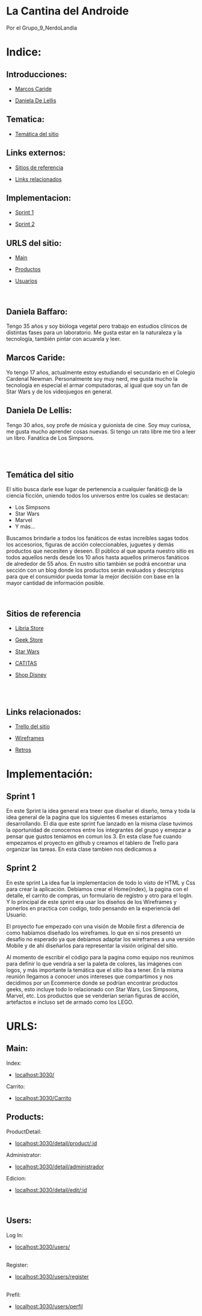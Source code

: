 # La Cantina del Androide
 Por el Grupo_9_NerdoLandia

# Indice:

## Introducciones:

- [Marcos Caride](https://github.com/MarcosCaride/Grupo_9_NerdoLandia#marcos-caride)

- [Daniela De Lellis](https://github.com/MarcosCaride/Grupo_9_NerdoLandia#daniela-de-lellis)

## Tematica:

- [Temática del sitio](https://github.com/MarcosCaride/Grupo_9_NerdoLandia#tem%C3%A1tica-del-sitio)

## Links externos:

- [Sitios de referencia](https://github.com/MarcosCaride/Grupo_9_NerdoLandia#sitios-de-referencia)

- [Links relacionados](https://github.com/MarcosCaride/Grupo_9_NerdoLandia#links-relacionados)

## Implementacion:

- [Sprint 1](https://github.com/MarcosCaride/Grupo_9_NerdoLandia#sprint-1)

- [Sprint 2](https://github.com/MarcosCaride/Grupo_9_NerdoLandia#sprint-2)

## URLS del sitio:

- [Main](https://github.com/MarcosCaride/Grupo_9_NerdoLandia#main)

- [Productos](https://github.com/MarcosCaride/Grupo_9_NerdoLandia#products)

- [Usuarios](https://github.com/MarcosCaride/Grupo_9_NerdoLandia#users)


<br>

## Daniela Baffaro:
Tengo 35 años y soy bióloga vegetal pero trabajo en estudios clínicos de distintas fases para un laboratorio. Me gusta estar en la naturaleza y la tecnología, también pintar con acuarela y leer.

## Marcos Caride:
Yo tengo 17 años, actualmente estoy estudiando el secundario en el Colegio Cardenal Newman. Personalmente soy muy nerd, me gusta mucho la tecnologia en especial el armar computadoras, al igual que soy un fan de Star Wars y de los videojuegos en general.

## Daniela De Lellis: 
Tengo 30 años, soy profe de música y guionista de cine. Soy muy curiosa, me gusta mucho aprender cosas nuevas. Si tengo un rato libre me tiro a leer un libro. Fanática de Los Simpsons.

<br>
<br>

## **Temática del sitio**

El sitio busca darle ese lugar de pertenencia a cualquier fanátic@ de la ciencia ficción, uniendo todos los universos entre los cuales se destacan:
* Los Simpsons
* Star Wars
* Marvel
* Y más...

Buscamos brindarle a todos los fanáticos de estas increíbles sagas todos los accesorios, figuras de acción coleccionables, juguetes y demás productos que necesiten y deseen. El público al que apunta nuestro sitio es todos aquellos nerds desde los 10 años hasta aquellos primeros fanáticos de alrededor de 55 años. En nustro sitio también se podrá encontrar una sección con un blog donde los productos serán evaluados y descriptos para que el consumidor pueda tomar la mejor decisión con base en la mayor cantidad de información posible.

<br>

## Sitios de referencia

- [Libria Store](https://libria.com.ar/)

- [Geek Store](https://www.geekstore.com/)

- [Star Wars](https://www.starwars.com/)

- [CATITAS](https://holacatitas.com.ar/)

- [Shop Disney](https://www.shopdisney.com/)

<br>
<br>

## Links relacionados:

- [Trello del sitio](https://trello.com/b/kvMm2bad/sprint-1)

- [Wireframes](https://github.com/MarcosCaride/Grupo_9_NerdoLandia/tree/main/public/Wireframes)

- [Retros](https://github.com/MarcosCaride/Grupo_9_NerdoLandia/blob/main/retro.md)


# Implementación:

## Sprint 1

En este Sprint la idea general era tneer que diseñar el diseño, tema y toda la idea general de la pagina que los siguientes 6 meses estaríamos desarrollando. El dia que este sprint fue lanzado en la misma clase tuvimos la oportunidad de conocernos entre los integrantes del grupo y emepzar a pensar que gustos teniamos en comun los 3. En esta clase fue cuando empezamos el proyecto en github y creamos el tablero de Trello para organizar las tareas. En esta clase tambien nos dedicamos a 

## Sprint 2

En este sprint La idea fue la implementacion de todo lo visto de HTML y Css para crear la aplicación. Debíamos crear el Home(index), la pagina con el detalle, el carrito de compras, un formulario de registro y otro para el logIn. Y lo principal de este sprint era usar los diseños de los Wireframes y ponerlos en practica con codigo, todo pensando en la experiencia del Usuario.

El proyecto fue empezado con una visión de Mobile first a diferencia de como habíamos diseñado los wireframes. lo que en sí nos presentó un desafío no esperado ya que debíamos adaptar los wireframes a una versión Mobile y de ahí diseñarlos para representar la visión original del sitio. 

Al momento de escribir el código para la pagina como equipo nos reunimos para definir lo que vendría a ser la paleta de colores, las imágenes con logos, y más importante la temática que el sitio iba a tener. En la misma reunión llegamos a conocer unos intereses que compartimos y nos decidimos por un Ecommerce donde se podrían encontrar productos geeks, esto incluye todo lo relacionado con Star Wars, Los Simpsons, Marvel, etc. Los productos que se venderían serian figuras de acción, artefactos e incluso set de armado como los LEGO.


# URLS:

## Main:

Index:
<br>

- [localhost:3030/](localhost:3030/)

Carrito:
<br>

- [localhost:3030/Carrito](localhost:3030/Carrito)


## Products:

ProductDetail:
<br>

- [localhost:3030/detail/product/:id](localhost:3030/detail/product/:id)

Administrator:
<br>

- [localhost:3030/detail/administrador](localhost:3030/detail/administrador)

Edicion:
<br>

- [localhost:3030/detail/edit/:id](localhost:3030/detail/edit/:id)

<br>

## Users:

Log In:
<br>

- [localhost:3030/users/](localhost:3030/users/)

<br>
Register:
<br>

- [localhost:3030/users/register](localhost:3030/users/register)

<br>
Prefil:
<br>

- [localhost:3030/users/perfil](localhost:3030/users/perfil)
<br>